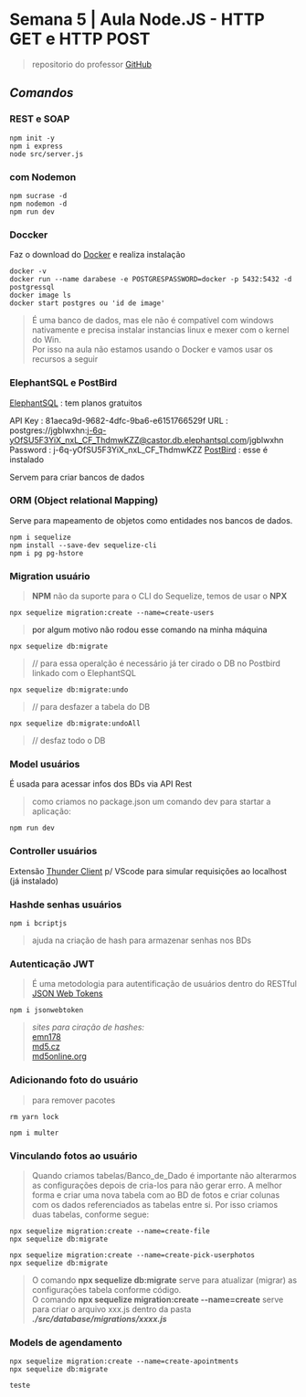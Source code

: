 # Semana 5 | Aula Node.JS - HTTP GET e HTTP POST

> repositorio do professor [GitHub](https://github.com/mrdouglasmorais/sistemadeagendamento.git)
## **_Comandos_**

### REST e SOAP
```
npm init -y
npm i express
node src/server.js
```

### com Nodemon
```
npm sucrase -d
npm nodemon -d
npm run dev
```

### Doccker
Faz o download do [Docker](https://www.docker.com/) e realiza instalação

```
docker -v
docker run --name darabese -e POSTGRESPASSWORD=docker -p 5432:5432 -d postgressql
docker image ls
docker start postgres ou 'id de image'
```
>É uma banco de dados, mas ele não é compatível com windows nativamente e precisa instalar instancias linux e mexer com o kernel do Win.  
Por isso na aula não estamos usando o Docker e vamos usar os recursos a seguir

### ElephantSQL e PostBird
[ElephantSQL](https://www.elephantsql.com/) : tem planos gratuitos  

API Key : 81aeca9d-9682-4dfc-9ba6-e6151766529f
URL : postgres://jgblwxhn:j-6q-yOfSU5F3YiX_nxL_CF_ThdmwKZZ@castor.db.elephantsql.com/jgblwxhn
Password : j-6q-yOfSU5F3YiX_nxL_CF_ThdmwKZZ
[PostBird](https://www.electronjs.org/apps/postbird) : esse é instalado  

Servem para criar bancos de dados

### ORM (Object relational Mapping)
Serve para mapeamento de objetos como entidades nos bancos de dados.

```
npm i sequelize
npm install --save-dev sequelize-cli
npm i pg pg-hstore
```

### Migration usuário
>__NPM__ não da suporte para o CLI do Sequelize, temos de usar o __NPX__
```
npx sequelize migration:create --name=create-users
```
> <a> por algum motivo não rodou esse comando na minha máquina </a>
```
npx sequelize db:migrate
```
>// para essa operalção é necessário já ter cirado o DB no Postbird linkado com o ElephantSQL
```
npx sequelize db:migrate:undo
```
>// para desfazer a tabela do DB
```
npx sequelize db:migrate:undoAll
```
>// desfaz todo o DB

### Model usuários
É usada para acessar infos dos BDs via API Rest
>como criamos no package.json um comando dev para startar a aplicação:
```
npm run dev
```

### Controller usuários
Extensão [Thunder Client](https://www.thunderclient.com/) p/ VScode para simular requisições ao localhost (já instalado)

### Hashde senhas usuários
```
npm i bcriptjs
```
>ajuda na criação de hash para armazenar senhas nos BDs

### Autenticação JWT

>É uma metodologia para autentificação de usuários dentro do RESTful  
[JSON Web Tokens](https://jwt.io/)  

```
npm i jsonwebtoken
```

>*sites para ciração de hashes:*  
[emn178](https://emn178.github.io/online-tools/sha256.html)  
[md5.cz](http://www.md5.cz/)  
[md5online.org](https://www.md5online.org/)  

### Adicionando foto do usuário
>para remover pacotes
```
rm yarn lock
```

```
npm i multer
```

### Vinculando fotos ao usuário
>Quando criamos tabelas/Banco_de_Dado é importante não alterarmos as configurações depois de cria-los para não gerar erro. A melhor forma e criar uma nova tabela com ao BD de fotos e criar colunas com os dados referenciados as tabelas entre si. Por isso criamos duas tabelas, conforme segue:
```
npx sequelize migration:create --name=create-file
npx sequelize db:migrate
```
```
npx sequelize migration:create --name=create-pick-userphotos
npx sequelize db:migrate
```
> O comando **npx sequelize db:migrate** serve para atualizar (migrar) as configurações tabela conforme código.  
O comando __npx sequelize migration:create --name=create__ serve para criar o arquivo xxx.js dentro da pasta **_./src/database/migrations/xxxx.js_**  

### Models de agendamento

```
npx sequelize migration:create --name=create-apointments
npx sequelize db:migrate
```
` teste `
